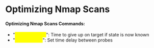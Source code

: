 # Optimizing Nmap Scans

#### Optimizing Nmap Scans Commands:

* "<mark style="color:yellow;">--host-timeout</mark>": Time to give up on target if state is now known
* "<mark style="color:yellow;">--scan-delay</mark>": Set time delay between probes







































